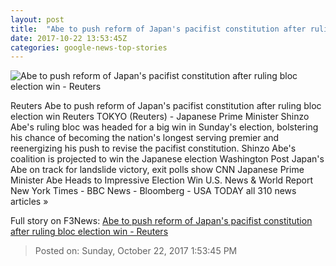 ```yaml
---
layout: post
title:  "Abe to push reform of Japan's pacifist constitution after ruling bloc election win - Reuters"
date: 2017-10-22 13:53:45Z
categories: google-news-top-stories
---
```


![Abe to push reform of Japan's pacifist constitution after ruling bloc election win - Reuters](https://s3.reutersmedia.net/resources/r/?m=02&d=20171022&t=2&i=1206479446&w=&fh=545px&fw=&ll=&pl=&sq=&r=LYNXMPED9L00M)

Reuters Abe to push reform of Japan's pacifist constitution after ruling bloc election win Reuters TOKYO (Reuters) - Japanese Prime Minister Shinzo Abe's ruling bloc was headed for a big win in Sunday's election, bolstering his chance of becoming the nation's longest serving premier and reenergizing his push to revise the pacifist constitution. Shinzo Abe's coalition is projected to win the Japanese election Washington Post Japan's Abe on track for landslide victory, exit polls show CNN Japanese Prime Minister Abe Heads to Impressive Election Win U.S. News & World Report New York Times - BBC News - Bloomberg - USA TODAY all 310 news articles »


Full story on F3News: [Abe to push reform of Japan's pacifist constitution after ruling bloc election win - Reuters](http://www.f3nws.com/n/3PYuUC)

> Posted on: Sunday, October 22, 2017 1:53:45 PM
